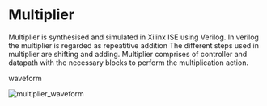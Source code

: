 # Multiplier
Multiplier is synthesised and simulated in Xilinx ISE using Verilog.
In verilog the multiplier is regarded as repeatitive addition
The different steps used in multiplier are shifting and adding. Multiplier comprises of controller and datapath with the necessary blocks
to perform the multiplication action.

waveform

![multiplier_waveform](https://user-images.githubusercontent.com/59930656/161606383-849c66cb-eea6-49a0-84af-f55c1d9963a5.jpeg)
